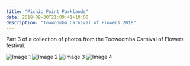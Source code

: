 ```yaml
---
title: "Picnic Point Parklands"
date: 2018-09-30T21:09:41+10:00
description: "Toowoomba Carnival of Flowers 2018"
---
```

Part 3 of a collection of photos from the Toowoomba Carnival of Flowers festival.

![Image 1](/images/t_IMG_8548.JPG)
![Image 2](/images/t_IMG_8552.JPG)
![Image 3](/images/t_IMG_8555.JPG)
![Image 4](/images/t_IMG_8556.JPG)

